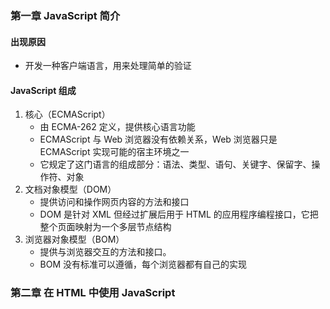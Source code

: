 ### 第一章 JavaScript 简介

#### 出现原因
- 开发一种客户端语言，用来处理简单的验证

#### JavaScript 组成
1. 核心（ECMAScript）
    - 由 ECMA-262 定义，提供核心语言功能
    - ECMAScript 与 Web 浏览器没有依赖关系，Web 浏览器只是 ECMAScript 实现可能的宿主环境之一
    - 它规定了这门语言的组成部分：语法、类型、语句、关键字、保留字、操作符、对象
2. 文档对象模型（DOM）
    - 提供访问和操作网页内容的方法和接口
    - DOM 是针对 XML 但经过扩展后用于 HTML 的应用程序编程接口，它把整个页面映射为一个多层节点结构
3. 浏览器对象模型（BOM）
    - 提供与浏览器交互的方法和接口。
    - BOM 没有标准可以遵循，每个浏览器都有自己的实现


### 第二章 在 HTML 中使用 JavaScript

#### <script>元素
- 属性
    - async：表示应该立即下载脚本，只对外部脚本文件有效
    - charset：表示通过 src 属性指定的代码的字符集，很少用
    - defer：表示脚本可以延迟到文档完全被解析和显示之后再执行
    - language：已废弃
    - src：表示包含要执行代码的外部文件
    - type：可以看成是 language 的替代属性，表示编写代码使用的脚本语言的内容类型(text/javaScript)

*为了避免加载 JavaScript 代码完成前页面是空白的，一般将全部的 JavaScript 引用放在 `<body>` 元素中页面内容的后面*

- 延迟脚本（除了最早的一些浏览器外，已经忽略这个属性）
    - 即在 `<script>` 元素中设置 defer 属性
    ```
    <script type="text/javascript" defer="defer" src="example.js"></script>
    ```
    - 脚本会被延迟到整个页面都解析完毕后（浏览器遇到 </html> 后）再运行
    - 延迟脚本不一定会按照顺序执行，因此最好只包含一个延迟脚本
    - defer 属性只适用于外部脚本文件

- 异步脚本
    - 即在  `<script>`  元素中设置 async 属性
    ```
    <script type="text/javascript" async src="example.js"></script>
    ```
    - 异步脚本不能保证执行顺序，因此需要确保两者之间互不依赖

#### 嵌入代码与外部文件
- 外部文件的优点
    - 可维护性
    - 可缓存
    - 适应未来

#### 文档模式
- 最初的两种文档模式：混杂模式、标准模式
- 后又提出：准标准模式
- 混杂模式下，不同浏览器的行为差异非常大，如果不使用某些 hack 技
术，跨浏览器的行为根本就没有一致性可言。
- 对于标准模式，可以通过文档类型开启
```
<!-- HTML 5 -->
<!DOCTYPE html>
```

#### `<noscript>` 元素
- 用以在不支持 JavaScript 的浏览器中显示替代的内容
- 这个元素可以包含能够出现在文档 `<body>` 中的任何 HTML 元素（ `<script>` 元素除外）
